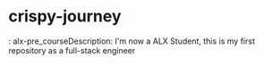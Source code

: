 # crispy-journey
: alx-pre_courseDescription: I'm now a ALX Student, this is my first repository as a full-stack engineer
